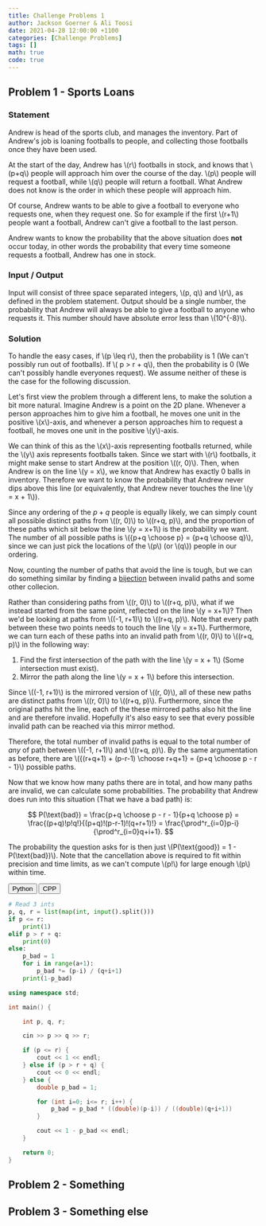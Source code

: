 ```yaml
---
title: Challenge Problems 1
author: Jackson Goerner & Ali Toosi
date: 2021-04-28 12:00:00 +1100
categories: [Challenge Problems]
tags: []
math: true
code: true
---
```


## Problem 1 - Sports Loans

### Statement

Andrew is head of the sports club, and manages the inventory.
Part of Andrew's job is loaning footballs to people, and collecting those footballs once they have been used.

At the start of the day, Andrew has \\(r\\) footballs in stock, and knows that \\(p+q\\) people will approach him over the course of the day. \\(p\\) people will request a football, while \\(q\\) people will return a football. What Andrew does not know is the order in which these people will approach him.

Of course, Andrew wants to be able to give a football to everyone who requests one, when they request one. So for example if the first \\(r+1\\) people want a football, Andrew can't give a football to the last person.

Andrew wants to know the probability that the above situation does **not** occur today, in other words the probability that every time someone requests a football, Andrew has one in stock.

### Input / Output

Input will consist of three space separated integers, \\(p, q\\) and \\(r\\), as defined in the problem statement.
Output should be a single number, the probability that Andrew will always be able to give a football to anyone who requests it. This number should have absolute error less than \\(10^{-8}\\).

### Solution

To handle the easy cases, if \\(p \leq r\\), then the probability is 1 (We can't possibly run out of footballs). If \\( p > r + q\\), then the probability is 0 (We can't possibly handle everyones request). We assume neither of these is the case for the following discussion.

Let's first view the problem through a different lens, to make the solution a bit more natural.
Imagine Andrew is a point on the 2D plane. Whenever a person approaches him to give him a football, he moves one unit in the positive \\(x\\)-axis, and whenever a person approaches him to request a football, he moves one unit in the positive \\(y\\)-axis. 

We can think of this as the \\(x\\)-axis representing footballs returned, while the \\(y\\) axis represents footballs taken.
Since we start with \\(r\\) footballs, it might make sense to start Andrew at the position \\((r, 0)\\). Then, when Andrew is on the line \\(y = x\\), we know that Andrew has exactly 0 balls in inventory. Therefore we want to know the probability that Andrew never dips above this line (or equivalently, that Andrew never touches the line \\(y = x + 1\\)).

Since any ordering of the $p+q$ people is equally likely, we can simply count all possible distinct paths from \\((r, 0)\\) to \\((r+q, p)\\), and the proportion of these paths which sit below the line \\(y = x+1\\) is the probability we want. The number of all possible paths is \\({p+q \choose p} = {p+q \choose q}\\), since we can just pick the locations of the \\(p\\) (or \\(q\\)) people in our ordering.

Now, counting the number of paths that avoid the line is tough, but we can do something similar by finding a [bijection](https://www.wikiwand.com/en/Bijection) between invalid paths and some other collecion.

Rather than considering paths from \\((r, 0)\\) to \\((r+q, p)\\), what if we instead started from the same point, reflected on the line \\(y = x+1\\)? Then we'd be looking at paths from \\((-1, r+1)\\) to \\((r+q, p)\\). Note that every path between these two points needs to touch the line \\(y = x+1\\). Furthermore, we can turn each of these paths into an invalid path from \\((r, 0)\\) to \\((r+q, p)\\) in the following way:

1. Find the first intersection of the path with the line \\(y = x + 1\\) (Some intersection must exist).
2. Mirror the path along the line \\(y = x + 1\\) before this intersection.

Since \\((-1, r+1)\\) is the mirrored version of \\((r, 0)\\), all of these new paths are distinct paths from \\((r, 0)\\) to \\((r+q, p)\\). Furthermore, since the original paths hit the line, each of the these mirrored paths also hit the line and are therefore invalid. Hopefully it's also easy to see that every possible invalid path can be reached via this mirror method.

Therefore, the total number of invalid paths is equal to the total number of *any* of path between \\((-1, r+1)\\) and \\((r+q, p)\\). By the same argumentation as before, there are \\({(r+q+1) + (p-r-1) \choose r+q+1} = {p+q \choose p - r - 1}\\) possible paths.

Now that we know how many paths there are in total, and how many paths are invalid, we can calculate some probabilities.
The probability that Andrew does run into this situation (That we have a bad path) is:

$$
    P(\text{bad}) = \frac{p+q \choose p - r - 1}{p+q \choose p} = \frac{(p+q)!p!q!}{(p+q)!(p-r-1)!(q+r+1)!} = \frac{\prod^r_{i=0}p-i}{\prod^r_{i=0}q+i+1}.
$$

The probability the question asks for is then just \\(P(\text{good}) = 1 - P(\text{bad})\\). Note that the cancellation above is required to fit within precision and time limits, as we can't compute \\(p!\\) for large enough \\(p\\) within time.

<div class="code-tab">
    <button class="code-tablinks CHALLENGE-1-link" onclick="openCodeTab(event, 'CHALLENGE-1', 'CHALLENGE-1-Python')">Python</button>
    <button class="code-tablinks CHALLENGE-1-link" onclick="openCodeTab(event, 'CHALLENGE-1', 'CHALLENGE-1-CPP')">CPP</button>
</div>

<div id="CHALLENGE-1-Python" class="code-tabcontent CHALLENGE-1"  markdown="1">

```python
# Read 3 ints
p, q, r = list(map(int, input().split()))
if p <= r:
    print(1)
elif p > r + q:
    print(0)
else:
    p_bad = 1
    for i in range(a+1):
        p_bad *= (p-i) / (q+i+1)
    print(1-p_bad)
```

</div>

<div id="CHALLENGE-1-CPP" class="code-tabcontent CHALLENGE-1" markdown="1">

```cpp
using namespace std;

int main() {

    int p, q, r;

    cin >> p >> q >> r;

    if (p <= r) {
        cout << 1 << endl;
    } else if (p > r + q) {
        cout << 0 << endl;
    } else {
        double p_bad = 1;

        for (int i=0; i<= r; i++) {
            p_bad = p_bad * ((double)(p-i)) / ((double)(q+i+1))
        }

        cout << 1 - p_bad << endl;
    }

    return 0;
}
```

</div>

## Problem 2 - Something

## Problem 3 - Something else